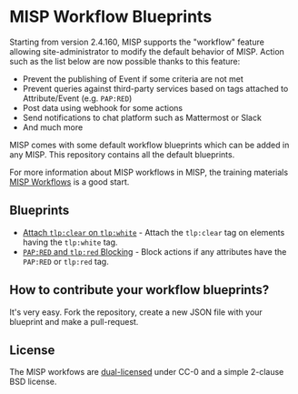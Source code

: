 # MISP Workflow Blueprints

Starting from version 2.4.160, MISP supports the "workflow" feature allowing site-administrator to modify the default behavior of MISP. Action such as the list below are now possible thanks to this feature:
- Prevent the publishing of Event if some criteria are not met
- Prevent queries against third-party services based on tags attached to Attribute/Event (e.g. `PAP:RED`)
- Post data using webhook for some actions
- Send notifications to chat platform such as Mattermost or Slack
- And much more

 MISP comes with some default workflow blueprints which can be added in any MISP. This repository contains all the default blueprints.

For more information about MISP workflows in MISP, the training materials [MISP Workflows](https://www.misp-project.org/misp-training/a.12-misp-workflows.pdf) is a good start.

## Blueprints

- [Attach `tlp:clear` on `tlp:white`](./blueprints/blueprint_attach-tlp_clear-on-tlp_white_1661328256.json) - Attach the `tlp:clear` tag on elements having the `tlp:white` tag.
- [`PAP:RED` and `tlp:red` Blocking](./blueprints/blueprint_pap_red-and-tlp_red-blocking_1661328258.json) - Block actions if any attributes have the `PAP:RED` or `tlp:red` tag.

## How to contribute your workflow blueprints?

It's very easy. Fork the repository, create a new JSON file with your blueprint and make a pull-request.

## License

The MISP workfows are [dual-licensed](./LICENSE.md) under CC-0 and a simple 2-clause BSD license.
